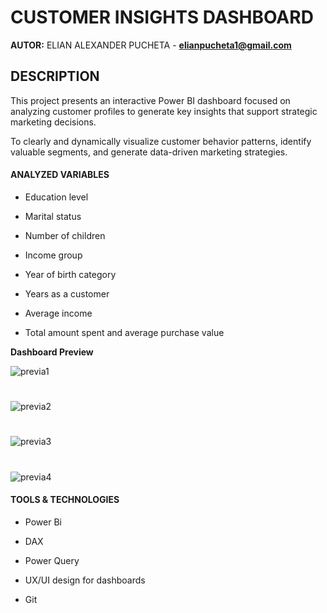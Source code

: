 # CUSTOMER INSIGHTS DASHBOARD

**AUTOR:** ELIAN ALEXANDER PUCHETA - **elianpucheta1@gmail.com**

## DESCRIPTION

This project presents an interactive Power BI dashboard focused on analyzing customer profiles to generate key insights that support strategic marketing decisions.

To clearly and dynamically visualize customer behavior patterns, identify valuable segments, and generate data-driven marketing strategies.

#### ANALYZED VARIABLES

- Education level

- Marital status

- Number of children

- Income group

- Year of birth category

- Years as a customer

- Average income

- Total amount spent and average purchase value

**Dashboard Preview**

![previa1]()
#
![previa2]()
#
![previa3]()
#
![previa4]()

#### TOOLS & TECHNOLOGIES

- Power Bi

- DAX

- Power Query

- UX/UI design for dashboards

- Git